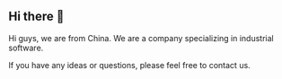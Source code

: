 ## Hi there 👋

Hi guys, we are from China. We are a company specializing in industrial software. 

If you have any ideas or questions, please feel free to contact us.
